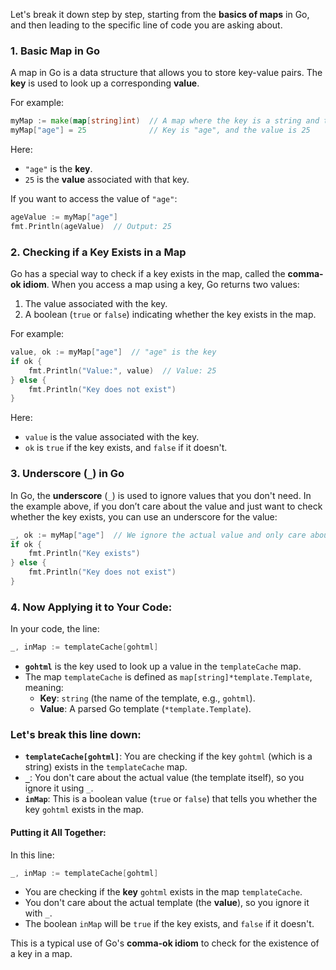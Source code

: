 Let's break it down step by step, starting from the **basics of maps** in Go, and then leading to the specific line of code you are asking about.

### 1. **Basic Map in Go**
A map in Go is a data structure that allows you to store key-value pairs. The **key** is used to look up a corresponding **value**.

For example:
```go
myMap := make(map[string]int)  // A map where the key is a string and the value is an int
myMap["age"] = 25              // Key is "age", and the value is 25
```

Here:
- `"age"` is the **key**.
- `25` is the **value** associated with that key.

If you want to access the value of `"age"`:
```go
ageValue := myMap["age"]
fmt.Println(ageValue)  // Output: 25
```

### 2. **Checking if a Key Exists in a Map**
Go has a special way to check if a key exists in the map, called the **comma-ok idiom**. When you access a map using a key, Go returns two values:
1. The value associated with the key.
2. A boolean (`true` or `false`) indicating whether the key exists in the map.

For example:
```go
value, ok := myMap["age"]  // "age" is the key
if ok {
    fmt.Println("Value:", value)  // Value: 25
} else {
    fmt.Println("Key does not exist")
}
```
Here:
- `value` is the value associated with the key.
- `ok` is `true` if the key exists, and `false` if it doesn't.

### 3. **Underscore (`_`) in Go**
In Go, the **underscore** (`_`) is used to ignore values that you don't need. In the example above, if you don’t care about the value and just want to check whether the key exists, you can use an underscore for the value:
```go
_, ok := myMap["age"]  // We ignore the actual value and only care about whether the key exists
if ok {
    fmt.Println("Key exists")
} else {
    fmt.Println("Key does not exist")
}
```

### 4. **Now Applying it to Your Code:**
In your code, the line:
```go
_, inMap := templateCache[gohtml]
```

- **`gohtml`** is the key used to look up a value in the `templateCache` map.
- The map `templateCache` is defined as `map[string]*template.Template`, meaning:
  - **Key**: `string` (the name of the template, e.g., `gohtml`).
  - **Value**: A parsed Go template (`*template.Template`).

### Let's break this line down:
- **`templateCache[gohtml]`**: You are checking if the key `gohtml` (which is a string) exists in the `templateCache` map.
- **`_`**: You don't care about the actual value (the template itself), so you ignore it using `_`.
- **`inMap`**: This is a boolean value (`true` or `false`) that tells you whether the key `gohtml` exists in the map.

#### Putting it All Together:
In this line:
```go
_, inMap := templateCache[gohtml]
```
- You are checking if the **key** `gohtml` exists in the map `templateCache`.
- You don't care about the actual template (the **value**), so you ignore it with `_`.
- The boolean `inMap` will be `true` if the key exists, and `false` if it doesn't.

This is a typical use of Go's **comma-ok idiom** to check for the existence of a key in a map.